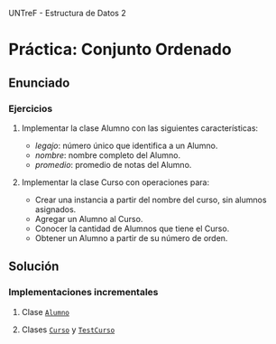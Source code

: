 UNTreF - Estructura de Datos 2

# Práctica: Conjunto Ordenado

## Enunciado

### Ejercicios

1. Implementar la clase Alumno con las siguientes características:
	* *legajo*: número único que identifica a un Alumno.
	* *nombre*: nombre completo del Alumno.
	* *promedio*: promedio de notas del Alumno.
	
2. Implementar la clase Curso con operaciones para:
	* Crear una instancia a partir del nombre del curso, sin alumnos asignados.
	* Agregar un Alumno al Curso.
	* Conocer la cantidad de Alumnos que tiene el Curso.
	* Obtener un Alumno a partir de su número de orden. 

## Solución

### Implementaciones incrementales

1. Clase [`Alumno`](../ejercicio-01/src/ar/edu/untref/edd2/conjuntos/Alumno.java)

2. Clases [`Curso`](../ejercicio-02/src/ar/edu/untref/edd2/conjuntos/Curso.java) y  [`TestCurso`](../ejercicio-02/src/ar/edu/untref/edd2/conjuntos/TestCurso.java)